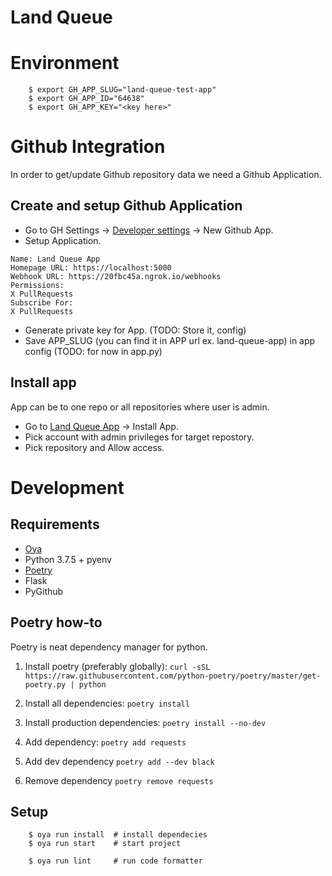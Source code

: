 # Land Queue

# Environment

        $ export GH_APP_SLUG="land-queue-test-app"
        $ export GH_APP_ID="64638"
        $ export GH_APP_KEY="<key here>"

# Github Integration

In order to get/update Github repository data we need a Github Application.

## Create and setup Github Application

- Go to GH Settings -> [Developer settings](https://github.com/settings/apps) -> New Github App.
- Setup Application.

```
Name: Land Queue App
Homepage URL: https://localhost:5000
Webhook URL: https://20fbc45a.ngrok.io/webhooks
Permissions:
X PullRequests
Subscribe For:
X PullRequests
```

- Generate private key for App. (TODO: Store it, config)
- Save APP_SLUG (you can find it in APP url ex. land-queue-app) in app config (TODO: for now in app.py)

## Install app

App can be to one repo or all repositories where user is admin.

- Go to [Land Queue App](https://github.com/settings/apps) -> Install App.
- Pick account with admin privileges for target repostory.
- Pick repository and Allow access.

# Development

## Requirements

- [Oya](https://oya.sh/)
- Python 3.7.5 + pyenv
- [Poetry](https://python-poetry.org/docs/#osx-linux-bashonwindows-install-instructions)
- Flask
- PyGithub

## Poetry how-to
Poetry is neat dependency manager for python.
1. Install poetry (preferably globally): `curl -sSL https://raw.githubusercontent.com/python-poetry/poetry/master/get-poetry.py | python`
2. Install all dependencies: `poetry install`
3. Install production dependencies: `poetry install --no-dev`

4. Add dependency: `poetry add requests`
5. Add dev dependency `poetry add --dev black`
6. Remove dependency `poetry remove requests`

## Setup

        $ oya run install  # install dependecies
        $ oya run start    # start project

        $ oya run lint     # run code formatter
